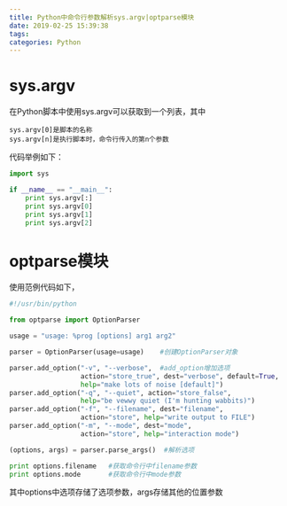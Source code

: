 ```yaml
---
title: Python中命令行参数解析sys.argv|optparse模块
date: 2019-02-25 15:39:38
tags:
categories: Python
---
```

# sys.argv

在Python脚本中使用sys.argv可以获取到一个列表，其中

    sys.argv[0]是脚本的名称
    sys.argv[n]是执行脚本时，命令行传入的第n个参数

代码举例如下：

```python
import sys

if __name__ == "__main__":
    print sys.argv[:]
    print sys.argv[0]
    print sys.argv[1]
    print sys.argv[2]
```

# optparse模块

使用范例代码如下，

```python
#!/usr/bin/python

from optparse import OptionParser

usage = "usage: %prog [options] arg1 arg2"  

parser = OptionParser(usage=usage)    #创建OptionParser对象

parser.add_option("-v", "--verbose",  #add_option增加选项
                  action="store_true", dest="verbose", default=True,
                  help="make lots of noise [default]")
parser.add_option("-q", "--quiet", action="store_false",
                  help="be vewwy quiet (I'm hunting wabbits)")
parser.add_option("-f", "--filename", dest="filename",
                  action="store", help="write output to FILE")
parser.add_option("-m", "--mode", dest="mode",
                  action="store", help="interaction mode")

(options, args) = parser.parse_args()  #解析选项

print options.filename   #获取命令行中filename参数
print options.mode       #获取命令行中mode参数
```

其中options中选项存储了选项参数，args存储其他的位置参数
